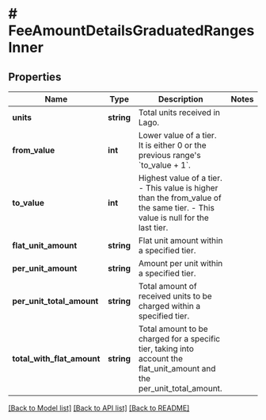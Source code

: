 # # FeeAmountDetailsGraduatedRangesInner

## Properties

Name | Type | Description | Notes
------------ | ------------- | ------------- | -------------
**units** | **string** | Total units received in Lago. |
**from_value** | **int** | Lower value of a tier. It is either 0 or the previous range&#39;s &#x60;to_value + 1&#x60;. |
**to_value** | **int** | Highest value of a tier. - This value is higher than the from_value of the same tier. - This value is null for the last tier. |
**flat_unit_amount** | **string** | Flat unit amount within a specified tier. |
**per_unit_amount** | **string** | Amount per unit within a specified tier. |
**per_unit_total_amount** | **string** | Total amount of received units to be charged within a specified tier. |
**total_with_flat_amount** | **string** | Total amount to be charged for a specific tier, taking into account the flat_unit_amount and the per_unit_total_amount. |

[[Back to Model list]](../../README.md#models) [[Back to API list]](../../README.md#endpoints) [[Back to README]](../../README.md)
